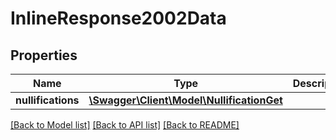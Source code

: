 # InlineResponse2002Data

## Properties
Name | Type | Description | Notes
------------ | ------------- | ------------- | -------------
**nullifications** | [**\Swagger\Client\Model\NullificationGet**](NullificationGet.md) |  | [optional] 

[[Back to Model list]](../../README.md#documentation-for-models) [[Back to API list]](../../README.md#documentation-for-api-endpoints) [[Back to README]](../../README.md)

